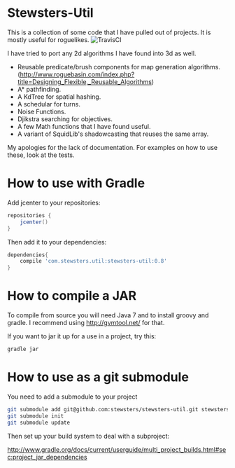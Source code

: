 Stewsters-Util
==============

This is a collection of some code that I have pulled out of projects.  It is mostly useful for roguelikes.
![TravisCI](https://travis-ci.org/stewsters/stewsters-util.svg?branch=master)

I have tried to port any 2d algorithms I have found into 3d as well.

* Reusable predicate/brush components for map generation algorithms. (http://www.roguebasin.com/index.php?title=Designing_Flexible,_Reusable_Algorithms)
* A* pathfinding.
* A KdTree for spatial hashing.
* A schedular for turns.
* Noise Functions.
* Djikstra searching for objectives.
* A few Math functions that I have found useful.
* A variant of SquidLib's shadowcasting that reuses the same array.



My apologies for the lack of documentation. For examples on how to use these, look at the tests.


How to use with Gradle
=======================

Add jcenter to your repositories:

```gradle
repositories {
    jcenter()
}
```

Then add it to your dependencies:
```gradle
dependencies{
    compile 'com.stewsters.util:stewsters-util:0.8'
}
```




How to compile a JAR
====================
To compile from source you will need Java 7 and to install groovy and gradle.  I recommend using http://gvmtool.net/ for that.

If you want to jar it up for a use in a project, try this:

```bash
gradle jar
```

How to use as a git submodule
=============================

You need to add a submodule to your project

```bash
git submodule add git@github.com:stewsters/stewsters-util.git stewsters-util
git submodule init
git submodule update
```

Then set up your build system to deal with a subproject:

http://www.gradle.org/docs/current/userguide/multi_project_builds.html#sec:project_jar_dependencies

